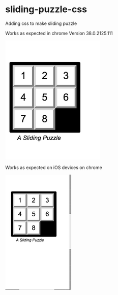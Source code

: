 sliding-puzzle-css
==================
Adding css to make sliding puzzle

Works as expected in chrome Version 38.0.2125.111


![alt tag](Sliding_Puzzle_Quiz_web.png)



Works as expected on iOS devices on chrome


![alt tag](Sliding_Puzzle_Quiz_mobile.png)
